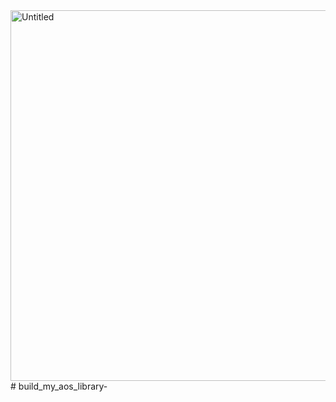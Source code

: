 <img width="593" alt="Untitled" src="https://github.com/user-attachments/assets/a37ed150-49fd-4a7b-9a71-31667b1fd29e" />
# build_my_aos_library-
